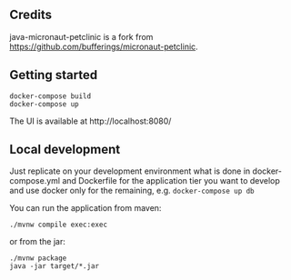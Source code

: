 ## Credits
java-micronaut-petclinic is a fork from https://github.com/bufferings/micronaut-petclinic.

## Getting started

```
docker-compose build
docker-compose up
```

The UI is available at http://localhost:8080/

## Local development

Just replicate on your development environment what is done in docker-compose.yml and Dockerfile for the application tier you want to develop and use docker only for the remaining, e.g. `docker-compose up db`

You can run the application from maven:
```
./mvnw compile exec:exec
```

or from the jar:
```
./mvnw package
java -jar target/*.jar
```
